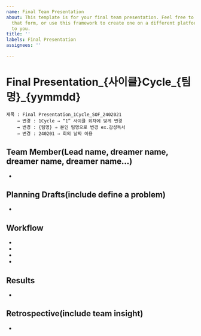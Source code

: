```yaml
---
name: Final Team Presentation
about: This template is for your final team presentation. Feel free to adapt it to
  that form, or use this framework to create one on a different platform - it's up
  to you.
title: ''
labels: Final Presentation
assignees: ''

---
```


# Final Presentation_{사이클}Cycle_{팀명}_{yymmdd}
```
제목 : Final Presentation_1Cycle_SOF_2402021
    → 변경 : 1Cycle ⇒ “1” 사이클 회차에 맞게 변경
    → 변경 : {팀명} ⇒ 본인 팀명으로 변경 ex.감성독서
    → 변경 : 240201 ⇒ 회의 날짜 이용
```

## Team Member(Lead name, dreamer name, dreamer name, dreamer name...)

- 

## Planning Drafts(include define a problem)

-

## Workflow
-
-
-
- 

## Results

-

## Retrospective(include team insight)

-
